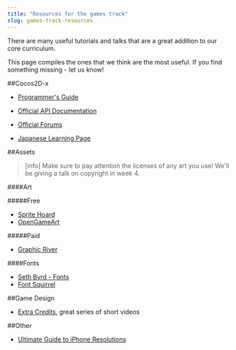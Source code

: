 ```yaml
---
title: "Resources for the games track"
slug: games-track-resources
---
```


There are many useful tutorials and talks that are a great addition to our core curriculum.

This page compiles the ones that we think are the most useful. If you find something missing - let us know!

##Cocos2D-x

- [Programmer's Guide](http://cocos2d-x.org/programmersguide/)

- [Official API Documentation](http://www.cocos2d-x.org/reference/native-cpp/V3.6/index.html)

- [Official Forums](http://discuss.cocos2d-x.org/)

- [Japanese Learning Page](http://jp.cocos.com/learn/)

##Assets

> [info]
> Make sure to pay attention the licenses of any art you use! We'll be giving a talk on copyright in week 4.

####Art

#####Free
- [Sprite Hoard](https://www.makeschool.com/academy/art/set)
- [OpenGameArt](http://opengameart.org/)

#####Paid
- [Graphic River](http://graphicriver.net/category/game-assets)

####Fonts
- [Seth Byrd - Fonts](http://www.sethbyrd.com/fonts)
- [Font Squirrel](http://www.fontsquirrel.com/)

##Game Design

- [Extra Credits](https://www.youtube.com/user/ExtraCreditz), great series of short videos

##Other

- [Ultimate Guide to iPhone Resolutions](http://www.paintcodeapp.com/news/ultimate-guide-to-iphone-resolutions)